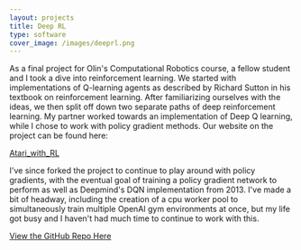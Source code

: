```yaml
---
layout: projects
title: Deep RL
type: software
cover_image: /images/deeprl.png
---
```



As a final project for Olin's Computational Robotics course, a fellow student and I took a dive into reinforcement learning. We started with implementations of Q-learning agents as described by Richard Sutton in his textbook on reinforcement learning. After familiarizing ourselves with the ideas, we then split off down two separate paths of deep reinforcement learning. My partner worked towards an implementation of Deep Q learning, while I chose to work with policy gradient methods. Our website on the project can be found here:

[Atari_with_RL](https://xieruishen.github.io/Atari_with_RL/blog)

I've since forked the project to continue to play around with policy gradients, with the eventual goal of training a policy gradient network to perform as well as Deepmind's DQN implementation from 2013. I've made a bit of headway, including the creation of a cpu worker pool to simultaneously train multiple OpenAI gym environments at once, but my life got busy and I haven't had much time to continue to work with this. 

[View the GitHub Repo Here](https://github.com/BarlowR/Deep_RL_Projects)



